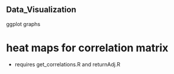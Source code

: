 ## Data_Visualization
ggplot graphs

# heat maps for correlation matrix

  - requires get_correlations.R and returnAdj.R
